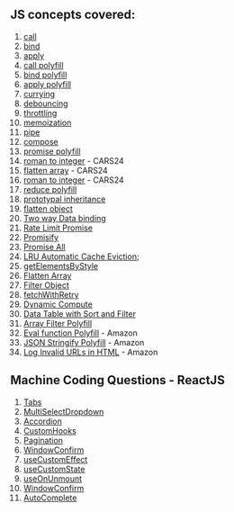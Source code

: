 ## JS concepts covered:

1. [call](./call-bind-apply.js)
2. [bind](./call-bind-apply.js)
3. [apply](./call-bind-apply.js)
4. [call polyfill](./call-bind-apply-polyfill.js)
5. [bind polyfill](./call-bind-apply-polyfill.js)
6. [apply polyfill](./call-bind-apply-polyfill.js)
7. [currying](./currying.js)
8. [debouncing](./debouncing-and-throttling.js)
9. [throttling](./debouncing-and-throttling.js)
10. [memoization](./memoization)
11. [pipe](./pipe-and-compose.js)
12. [compose](./pipe-and-compose.js)
13. [promise polyfill](./promise-polyfill.js)
14. [roman to integer](./CARS24/roman-to-integer.js) - CARS24
15. [flatten array](./CARS24/flatten-array.js) - CARS24
16. [roman to integer](./CARS24/time-limited-fn.js) - CARS24
17. [reduce polyfill](./reduce-polyfill.js)
18. [prototypal inheritance](./prototypal-inheritance.js)
19. [flatten object](./flatten-object.js)
20. [Two way Data binding](./two-way-data-binding.js)
21. [Rate Limit Promise](./rate-limit-promises.js)
22. [Promisify](./promisify.js)
23. [Promise All](./promise-all-polyfill.js)
24. [LRU Automatic Cache Eviction](./LRU-automatic-cache-eviction.js);
25. [getElementsByStyle](./getElementsByStyle.js)
26. [Flatten Array](./flatten-array.js)
27. [Filter Object](./filter-object.js)
28. [fetchWithRetry](./fetchWithRetry.js)
29. [Dynamic Compute](./dynamic-compute.js)
30. [Data Table with Sort and Filter](./data-table-with-sort-and-filter.js)
31. [Array Filter Polyfill](./array-filter-polyfill.js)
32. [Eval function Polyfill](./Amazon/eval-polyfill.js) - Amazon
33. [JSON Stringify Polyfill](./Amazon/json-stringify-polyfill.js) - Amazon
34. [Log Invalid URLs in HTML](./Amazon/logInvalidUrls.js) - Amazon

## Machine Coding Questions - ReactJS

1. [Tabs](./machine-coding-round/src/components/Tabs/)
2. [MultiSelectDropdown](./machine-coding-round/src/components/MultiSelectDropdown/)
3. [Accordion](./machine-coding-round/src/components/Accordion/)
4. [CustomHooks](./machine-coding-round/src/components/CustomHooks/)
5. [Pagination](./machine-coding-round/src/components/Pagination/)
6. [WindowConfirm](./machine-coding-round/src/components/WindowConfirm/)
7. [useCustomEffect](./machine-coding-round/src/hooks/useCustomEffect/)
8. [useCustomState](./machine-coding-round/src/hooks/useCustomState/)
9. [useOnUnmount](./machine-coding-round/src/hooks/useOnUnmount/)
10. [WindowConfirm](./machine-coding-round/src/useWindowConfirm/useWindowConfirm/)
11. [AutoComplete](./machine-coding-round/src/Autocomplete/Autocomplete.tsx)
